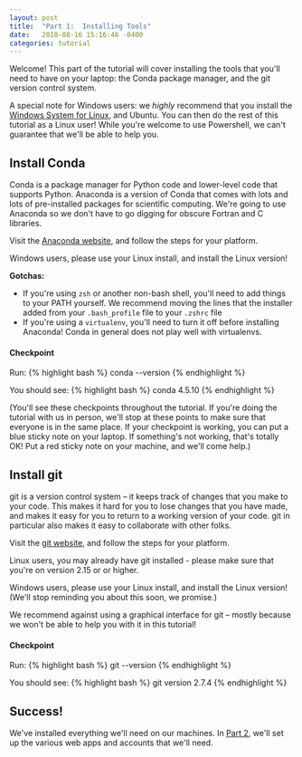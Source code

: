 ```yaml
---
layout: post
title:  "Part 1:  Installing Tools"
date:   2018-08-16 15:16:46 -0400
categories: tutorial
---
```

Welcome!  This part of the tutorial will cover installing the tools that you'll need to have on your laptop:  the Conda package manager, and the git version control system.

A special note for Windows users: we _highly_ recommend that you install the [Windows System for Linux][wsl-download], and Ubuntu.  You can then do the rest of this tutorial as a Linux user!
While you're welcome to use Powershell, we can't guarantee that we'll be able to help you.

## Install Conda

Conda is a package manager for Python code and lower-level code that supports Python.
Anaconda is a version of Conda that comes with lots and lots of pre-installed packages for scientific computing.
We're going to use Anaconda so we don't have to go digging for obscure Fortran and C libraries.

Visit the [Anaconda website][conda-download], and follow the steps for your platform.

Windows users, please use your Linux install, and install the Linux version!

**Gotchas:**
- If you're using `zsh` or another non-bash shell, you'll need to add things to your PATH yourself.  We recommend moving the lines that the installer added from your `.bash_profile` file to your `.zshrc` file
- If you're using a `virtualenv`, you'll need to turn it off before installing Anaconda!  Conda in general does not play well with virtualenvs.

#### Checkpoint

Run:
{% highlight bash %}
conda --version
{% endhighlight %}

You should see:
{% highlight bash %}
conda 4.5.10
{% endhighlight %}

(You'll see these checkpoints throughout the tutorial.  If you're doing the tutorial with us in person, we'll stop at these points to make sure that everyone is in the same place.  If your checkpoint is working, you can put a blue sticky note on your laptop.  If something's not working, that's totally OK!  Put a red sticky note on your machine, and we'll come help.)

## Install git

git is a version control system – it keeps track of changes that you make to your code.
This makes it hard for you to lose changes that you have made, and makes it easy for you to return to a working version of your code.
git in particular also makes it easy to collaborate with other folks.

Visit the [git website][git-download], and follow the steps for your platform.

Linux users, you may already have git installed - please make sure that you're on version 2.15 or or higher.

Windows users, please use your Linux install, and install the Linux version!  (We'll stop reminding you about this soon, we promise.)

We recommend against using a graphical interface for git – mostly because we won't be able to help you with it in this tutorial!

#### Checkpoint

Run:
{% highlight bash %}
git --version
{% endhighlight %}

You should see:
{% highlight bash %}
git version 2.7.4
{% endhighlight %}

## Success!

We've installed everything we'll need on our machines.  In [Part 2][tutorial-part-2], we'll set up the various web apps and accounts that we'll need.

[python-download]: https://www.python.org/downloads/
[wsl-download]: https://docs.microsoft.com/en-us/windows/wsl/install-win10
[conda-download]: https://docs.anaconda.com/anaconda/install/
[git-download]: https://git-scm.com/downloads 
[tutorial-part-2]: https://bmcfee.github.io/shablona/tutorial/2018/08/15/part-2.html 
